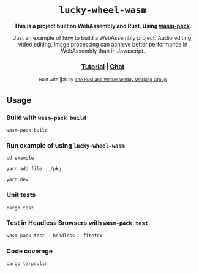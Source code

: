 <div align="center">

  <h1><code>lucky-wheel-wasm</code></h1>

  <strong>This is a project built on WebAssembly and Rust. Using <a href="https://github.com/rustwasm/wasm-pack">wasm-pack</a>.</strong>

  <p>Just an example of how to build a WebAssembly project. Audio editing, video editing, image processing can achieve better performance in WebAssembly than in Javascript.</p>

  <h3>
    <a href="https://rustwasm.github.io/docs/wasm-pack/tutorials/npm-browser-packages/index.html">Tutorial</a>
    <span> | </span>
    <a href="https://discordapp.com/channels/442252698964721669/443151097398296587">Chat</a>
  </h3>

  <sub>Built with 🦀🕸 by <a href="https://rustwasm.github.io/">The Rust and WebAssembly Working Group</a></sub>
</div>

## Usage

### Build with `wasm-pack build`

```
wasm-pack build
```

### Run example of using `lucky-wheel-wasm`

```
cd example

yarn add file:../pkg

yarn dev
```

### Unit tests

```
cargo test
```

### Test in Headless Browsers with `wasm-pack test`

```
wasm-pack test --headless --firefox
```

### Code coverage

```
cargo tarpaulin
```
